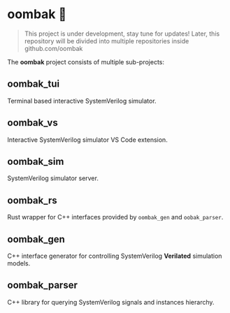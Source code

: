 # oombak 🌊

> This project is under development, stay tune for updates! Later, this
> repository will be divided into multiple repositories inside
> github.com/oombak

The **oombak** project consists of multiple sub-projects:

## oombak_tui

Terminal based interactive SystemVerilog simulator.

## oombak_vs

Interactive SystemVerilog simulator VS Code extension.

## oombak_sim

SystemVerilog simulator server.

## oombak_rs

Rust wrapper for C++ interfaces provided by `oombak_gen` and `oobak_parser`.

## oombak_gen

C++ interface generator for controlling SystemVerilog **Verilated** simulation
models.

## oombak_parser

C++ library for querying SystemVerilog signals and instances hierarchy.
